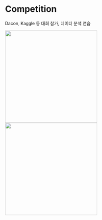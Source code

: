 # Competition
Dacon, Kaggle 등 대회 참가, 데이터 분석 연습

<div>
<img src=https://user-images.githubusercontent.com/56110972/103418750-6505e580-4bd3-11eb-84ba-6b2dce838c70.png width=300>

<img src=https://user-images.githubusercontent.com/56110972/103418842-c4fc8c00-4bd3-11eb-9487-76407a6c1b79.png width=300>
</div>
